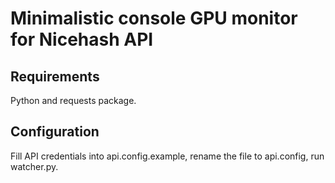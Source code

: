 # Minimalistic console GPU monitor for Nicehash API
## Requirements
Python and requests package.
## Configuration
Fill API credentials into api.config.example, rename the file to api.config, run watcher.py.
